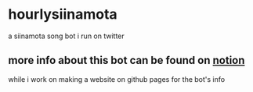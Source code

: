 # hourlysiinamota
a siinamota song bot i run on twitter

## more info about this bot can be found on [notion](https://sepiarecord.notion.site/sepiarecord/siinamota-song-bot-25c70630d2dc4200aac3f518afba34f6)
while i work on making a website on github pages for the bot's info
